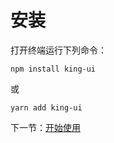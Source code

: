 # 安装

打开终端运行下列命令：

```
npm install king-ui
```

或

```
yarn add king-ui
```

下一节：[开始使用](/doc/get-started)
